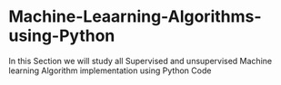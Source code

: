 # Machine-Leaarning-Algorithms-using-Python
In this Section we will study all Supervised and unsupervised Machine learning Algorithm implementation using Python Code
